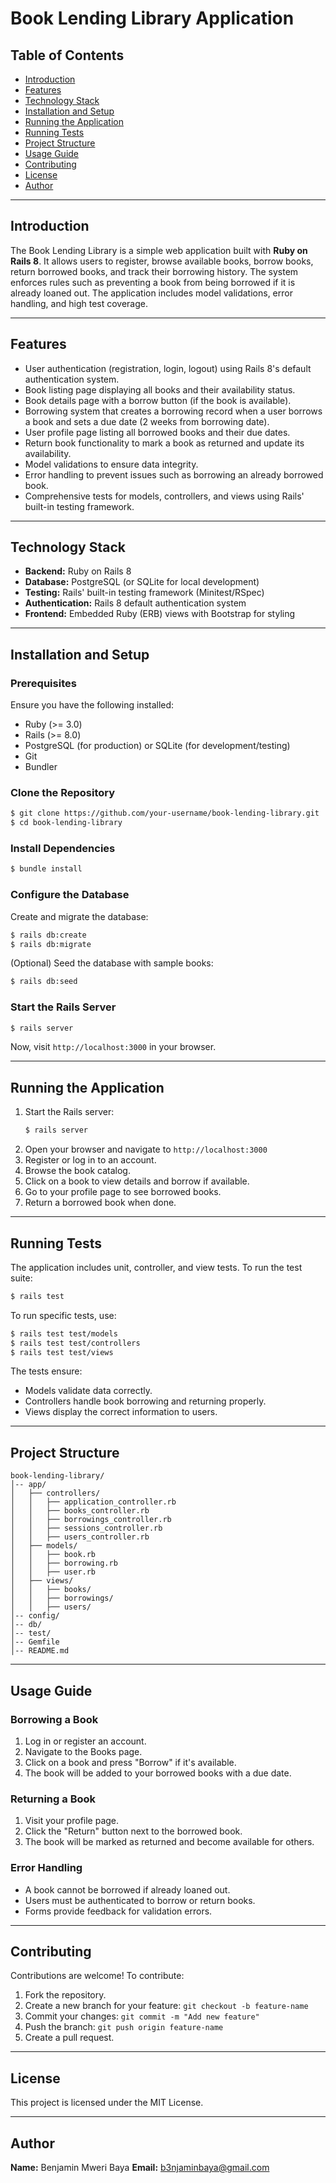 # Book Lending Library Application

## Table of Contents
- [Introduction](#introduction)
- [Features](#features)
- [Technology Stack](#technology-stack)
- [Installation and Setup](#installation-and-setup)
- [Running the Application](#running-the-application)
- [Running Tests](#running-tests)
- [Project Structure](#project-structure)
- [Usage Guide](#usage-guide)
- [Contributing](#contributing)
- [License](#license)
- [Author](#author)

---

## Introduction
The Book Lending Library is a simple web application built with **Ruby on Rails 8**. It allows users to register, browse available books, borrow books, return borrowed books, and track their borrowing history. The system enforces rules such as preventing a book from being borrowed if it is already loaned out. The application includes model validations, error handling, and high test coverage.

---

## Features
- User authentication (registration, login, logout) using Rails 8's default authentication system.
- Book listing page displaying all books and their availability status.
- Book details page with a borrow button (if the book is available).
- Borrowing system that creates a borrowing record when a user borrows a book and sets a due date (2 weeks from borrowing date).
- User profile page listing all borrowed books and their due dates.
- Return book functionality to mark a book as returned and update its availability.
- Model validations to ensure data integrity.
- Error handling to prevent issues such as borrowing an already borrowed book.
- Comprehensive tests for models, controllers, and views using Rails' built-in testing framework.

---

## Technology Stack
- **Backend:** Ruby on Rails 8
- **Database:** PostgreSQL (or SQLite for local development)
- **Testing:** Rails' built-in testing framework (Minitest/RSpec)
- **Authentication:** Rails 8 default authentication system
- **Frontend:** Embedded Ruby (ERB) views with Bootstrap for styling

---

## Installation and Setup
### Prerequisites
Ensure you have the following installed:
- Ruby (>= 3.0)
- Rails (>= 8.0)
- PostgreSQL (for production) or SQLite (for development/testing)
- Git
- Bundler

### Clone the Repository
```sh
$ git clone https://github.com/your-username/book-lending-library.git
$ cd book-lending-library
```

### Install Dependencies
```sh
$ bundle install
```

### Configure the Database
Create and migrate the database:
```sh
$ rails db:create
$ rails db:migrate
```

(Optional) Seed the database with sample books:
```sh
$ rails db:seed
```

### Start the Rails Server
```sh
$ rails server
```
Now, visit `http://localhost:3000` in your browser.

---

## Running the Application
1. Start the Rails server:
   ```sh
   $ rails server
   ```
2. Open your browser and navigate to `http://localhost:3000`
3. Register or log in to an account.
4. Browse the book catalog.
5. Click on a book to view details and borrow if available.
6. Go to your profile page to see borrowed books.
7. Return a borrowed book when done.

---

## Running Tests
The application includes unit, controller, and view tests.
To run the test suite:
```sh
$ rails test
```
To run specific tests, use:
```sh
$ rails test test/models
$ rails test test/controllers
$ rails test test/views
```
The tests ensure:
- Models validate data correctly.
- Controllers handle book borrowing and returning properly.
- Views display the correct information to users.

---

## Project Structure
```
book-lending-library/
│-- app/
│   ├── controllers/
│   │   ├── application_controller.rb
│   │   ├── books_controller.rb
│   │   ├── borrowings_controller.rb
│   │   ├── sessions_controller.rb
│   │   ├── users_controller.rb
│   ├── models/
│   │   ├── book.rb
│   │   ├── borrowing.rb
│   │   ├── user.rb
│   ├── views/
│   │   ├── books/
│   │   ├── borrowings/
│   │   ├── users/
│-- config/
│-- db/
│-- test/
│-- Gemfile
│-- README.md
```

---

## Usage Guide
### Borrowing a Book
1. Log in or register an account.
2. Navigate to the Books page.
3. Click on a book and press "Borrow" if it's available.
4. The book will be added to your borrowed books with a due date.

### Returning a Book
1. Visit your profile page.
2. Click the "Return" button next to the borrowed book.
3. The book will be marked as returned and become available for others.

### Error Handling
- A book cannot be borrowed if already loaned out.
- Users must be authenticated to borrow or return books.
- Forms provide feedback for validation errors.

---

## Contributing
Contributions are welcome! To contribute:
1. Fork the repository.
2. Create a new branch for your feature: `git checkout -b feature-name`
3. Commit your changes: `git commit -m "Add new feature"`
4. Push the branch: `git push origin feature-name`
5. Create a pull request.

---

## License
This project is licensed under the MIT License.

---

## Author
**Name:** Benjamin Mweri Baya
**Email:** b3njaminbaya@gmail.com

